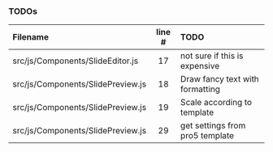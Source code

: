### TODOs
| Filename | line # | TODO
|:------|:------:|:------
| src/js/Components/SlideEditor.js | 17 | not sure if this is expensive
| src/js/Components/SlidePreview.js | 18 | Draw fancy text with formatting
| src/js/Components/SlidePreview.js | 19 | Scale according to template
| src/js/Components/SlidePreview.js | 29 | get settings from pro5 template